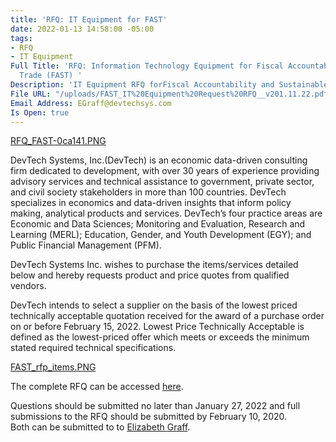 ```yaml
---
title: 'RFQ: IT Equipment for FAST'
date: 2022-01-13 14:58:00 -05:00
tags:
- RFQ
- IT Equipment
Full Title: 'RFQ: Information Technology Equipment for Fiscal Accountability and Sustainable
  Trade (FAST) '
Description: 'IT Equipment RFQ forFiscal Accountability and Sustainable Trade (FAST) '
File URL: "/uploads/FAST_IT%20Equipment%20Request%20RFQ__v201.11.22.pdf"
Email Address: EGraff@devtechsys.com
Is Open: true
---
```


[RFQ_FAST-0ca141.PNG](/uploads/RFQ_FAST-0ca141.PNG)

DevTech Systems, Inc.(DevTech) is an economic data-driven consulting firm dedicated to development, with over 30 years of experience providing advisory services and technical assistance to government, private sector, and civil society stakeholders in more than 100 countries. DevTech specializes in economics and data-driven insights that inform policy making, analytical products and services. DevTech’s four practice areas are Economic and Data Sciences; Monitoring and Evaluation, Research and Learning (MERL); Education, Gender, and Youth Development (EGY); and Public Financial Management (PFM).

DevTech Systems Inc. wishes to purchase the items/services detailed below and hereby requests product and price quotes from qualified vendors. 

DevTech intends to select a supplier on the basis of the lowest priced technically acceptable quotation received for the award of a purchase order on or before February 15, 2022.  Lowest Price Technically Acceptable is defined as the lowest-priced offer which meets or exceeds the minimum stated required technical specifications.
 
[FAST_rfp_items.PNG](/uploads/FAST_rfp_items.PNG)

The complete RFQ can be accessed [here](/uploads/FAST_IT%20Equipment%20Request%20RFQ__v201.11.22.pdf).


Questions should be submitted no later than January 27, 2022 and full submissions to the RFQ should be submitted by February 10, 2020.  
Both can be submitted to to [Elizabeth Graff](mailto:EGraff@devtechsys.com).